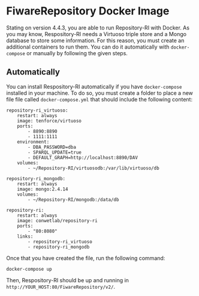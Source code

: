 # FiwareRepository Docker Image

Stating on version 4.4.3, you are able to run Repository-RI with Docker. As you may know, Respository-RI needs a Virtuoso triple store and a Mongo database to store some information. For this reason, you must create an additional containers to run them. You can do it automatically with `docker-compose` or manually by following the given steps.

## Automatically

You can install Respository-RI automatically if you have `docker-compose` installed in your machine. To do so, you must create a folder to place a new file file called `docker-compose.yml` that should include the following content:

```
repository-ri_virtuoso:
    restart: always
    image: tenforce/virtuoso
    ports:
        - 8890:8890
        - 1111:1111
    environment:
        - DBA_PASSWORD=dba
        - SPARQL_UPDATE=true
        - DEFAULT_GRAPH=http://localhost:8890/DAV
    volumes:
        - ~/Repository-RI/virtuosodb:/var/lib/virtuoso/db

repository-ri_mongodb:
    restart: always
    image: mongo:2.4.14
    volumes:
        - ~/Repository-RI/mongodb:/data/db

repository-ri:
    restart: always
    image: conwetlab/repository-ri
    ports:
        - "80:8080"
    links:
        - repository-ri_virtuoso
        - repository-ri_mongodb
```

Once that you have created the file, run the following command:

```
docker-compose up
```

Then, Respository-RI should be up and running in `http://YOUR_HOST:80/FiwareRepository/v2/`.